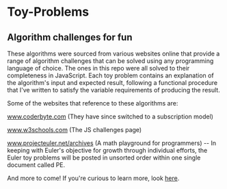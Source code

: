 # Toy-Problems
## Algorithm challenges for fun

These algorithms were sourced from various websites online that provide a range of algorithm challenges
that can be solved using any programming language of choice. The ones in this repo were all solved
to their completeness in JavaScript. Each toy problem contains an explanation of the algorithm's
input and expected result, following a functional procedure that I've written to satisfy the 
variable requirements of producing the result. 

Some of the websites that reference to these algorithms are:


www.coderbyte.com (They have since switched to a subscription model)

www.w3schools.com (The JS challenges page)

www.projecteuler.net/archives (A math playground for programmers)
-- In keeping with Euler's objective for growth through individual efforts, the Euler toy problems will be posted in unsorted order within one single document called PE.

And more to come! If you're curious to learn more, look [here](https://programmers.stackexchange.com/questions/756/where-can-i-find-programming-puzzles-and-challenges "Stackoverflow").


